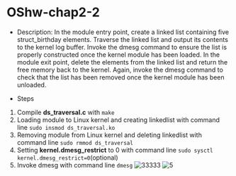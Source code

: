 # OShw-chap2-2
- Description:
In the module entry point, create a linked list containing five struct_birthday elements. Traverse the linked list and output its contents to the kernel log buffer. Invoke the dmesg command to ensure the list is properly constructed once the kernel module has been loaded.
In the module exit point, delete the elements from the linked list and return the free memory back to the kernel. Again, invoke the dmesg command to check that the list has been removed once the kernel module has been unloaded.

- Steps
1. Compile **ds_traversal.c** with ```make```
2. Loading module to Linux kernel and creating linkedlist with command line ```sudo insmod ds_traversal.ko```
3. Removing module from Linux kernel and deleting linkedlist with command line ```sudo rmmod ds_traversal```
4. Setting **kernel.dmesg_restrict** to 0 with command line ```sudo sysctl kernel.dmesg_restrict=0```(optional)
5. Invoke dmesg with command line ```dmesg```
![33333](https://user-images.githubusercontent.com/85775331/227574405-2dd2dbac-2e5b-4c9a-9fb6-0fd3481688f7.png)
![5](https://user-images.githubusercontent.com/85775331/227574433-54c4fdeb-6a02-4103-8f09-2c1f36b291dd.png)



